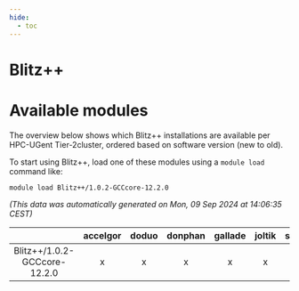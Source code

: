 ```yaml
---
hide:
  - toc
---
```


Blitz++
=======

# Available modules


The overview below shows which Blitz++ installations are available per HPC-UGent Tier-2cluster, ordered based on software version (new to old).

To start using Blitz++, load one of these modules using a `module load` command like:

```shell
module load Blitz++/1.0.2-GCCcore-12.2.0
```

*(This data was automatically generated on Mon, 09 Sep 2024 at 14:06:35 CEST)*  

| |accelgor|doduo|donphan|gallade|joltik|shinx|skitty|
| :---: | :---: | :---: | :---: | :---: | :---: | :---: | :---: |
|Blitz++/1.0.2-GCCcore-12.2.0|x|x|x|x|x|x|x|
